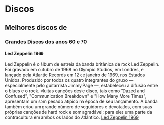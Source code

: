 # Discos
## Melhores discos de 
### Grandes Discos dos anos 60 e 70 
#### Led Zeppelin 1969
Led Zeppelin é o álbum de estreia da banda britânica de rock Led Zeppelin. Foi gravado em outubro de 1968 no Olympic Studios, em Londres, e lançado pela Atlantic Records em 12 de janeiro de 1969, nos Estados Unidos. Produzido por todos os quatro integrantes do grupo — especialmente pelo guitarrista Jimmy Page —, estabeleceu a difusão entre o blues e o rock. Muitas canções deste disco, tais como "Dazed and Confused", "Communication Breakdown" e "How Many More Times", apresentam um som pesado atípico na época de seu lançamento. A banda também criou um grande número de seguidores e devotados, com suas próprias canções de hard rock e som agradável; para eles uma parte da contracultura em ambos os lados do Atlântico. 
[Led Zeppelin 1969](https://www.youtube.com/watch?v=7T4LnsuB9Ms)
